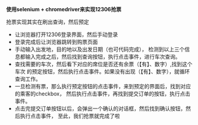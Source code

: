 **使用selenium + chromedriver来实现12306抢票**


抢票实现其实在刷出查询，然后预定

* 让浏览器打开12306登录界面，然后手动登录
* 登录完成后让浏览器跳转到购票页面
* 手动输入出发地，目的地以及出发日期（也可代码完成），
   检测到以上三个信息都输入完成之后，然后找到查询按钮，执行点击事件，进行车次查询。
* 查找需要的车次，然后看下对应的席位是否还有余票（【有】、数字）,找到这个车次
   的预定按钮，然后执行点击事件。如果没有出现（【有】、数字），就循环查询工作。
* 一旦检测有票，那么执行预定按钮的点击事件，来到预定的界面后，找到对应的乘客的checkbox，
   然后执行点击事件，再找到提交订单的按钮，执行点击事件。
* 点击完提交订单按钮以后，会弹出一个确认的对话框，然后找到确认按钮，然后执行点击事件，
   至此，我们抢票就完成了啦
